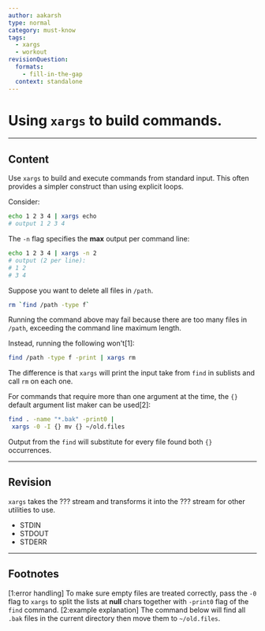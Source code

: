 ```yaml
---
author: aakarsh
type: normal
category: must-know
tags:
  - xargs
  - workout
revisionQuestion:
  formats:
    - fill-in-the-gap
  context: standalone
---
```


# Using `xargs` to build commands.


---

## Content

Use `xargs` to build and execute commands
from standard input. This often provides a simpler construct than using explicit loops.

Consider:

```bash
echo 1 2 3 4 | xargs echo
# output 1 2 3 4
```

The `-n` flag specifies the **max** output per command line:

```bash
echo 1 2 3 4 | xargs -n 2
# output (2 per line):
# 1 2
# 3 4
```

Suppose you want to delete all files in `/path`.

```bash
rm `find /path -type f`
```

Running the command above may fail because there are too many files in `/path`, exceeding the command line maximum length.

Instead, running the following won't[1]:

```bash
find /path -type f -print | xargs rm
```

The difference is that `xargs` will print the input take from `find` in sublists and call `rm` on each one.

For commands that require more than one argument at the time, the `{}` default argument list maker can be used[2]:

```bash
find . -name "*.bak" -print0 |
 xargs -0 -I {} mv {} ~/old.files

```

Output from the `find` will substitute for every file found both `{}` occurrences.


---

## Revision

`xargs` takes the ??? stream and transforms it into the ??? stream for other utilities to use.

- STDIN
- STDOUT
- STDERR


---

## Footnotes

[1:error handling]
To make sure empty files are treated correctly, pass the `-0` flag to `xargs` to split the lists at **null** chars together with `-print0` flag of the `find` command.
[2:example explanation]
The command below will find all `.bak` files in the current directory then move them to `~/old.files`.
